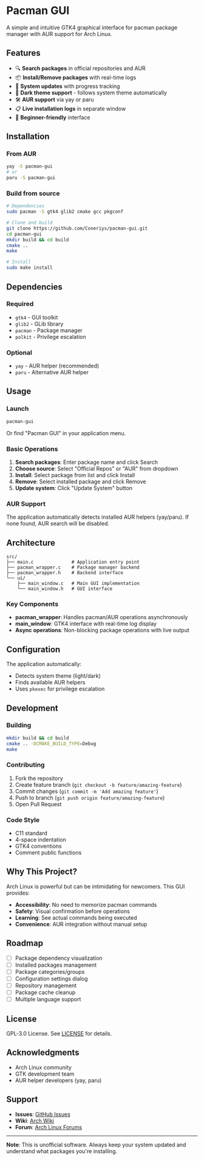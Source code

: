# Pacman GUI

A simple and intuitive GTK4 graphical interface for pacman package manager with AUR support for Arch Linux.

## Features

- 🔍 **Search packages** in official repositories and AUR
- 📦 **Install/Remove packages** with real-time logs
- 🔄 **System updates** with progress tracking
- 🌙 **Dark theme support** - follows system theme automatically
- 🛠️ **AUR support** via yay or paru
- 📋 **Live installation logs** in separate window
- 🎯 **Beginner-friendly** interface

## Installation

### From AUR
```bash
yay -S pacman-gui
# or
paru -S pacman-gui
```

### Build from source
```bash
# Dependencies
sudo pacman -S gtk4 glib2 cmake gcc pkgconf

# Clone and build
git clone https://github.com/Coneriys/pacman-gui.git
cd pacman-gui
mkdir build && cd build
cmake ..
make

# Install
sudo make install
```

## Dependencies

### Required
- `gtk4` - GUI toolkit
- `glib2` - GLib library
- `pacman` - Package manager
- `polkit` - Privilege escalation

### Optional
- `yay` - AUR helper (recommended)
- `paru` - Alternative AUR helper

## Usage

### Launch
```bash
pacman-gui
```
Or find "Pacman GUI" in your application menu.

### Basic Operations

1. **Search packages**: Enter package name and click Search
2. **Choose source**: Select "Official Repos" or "AUR" from dropdown
3. **Install**: Select package from list and click Install
4. **Remove**: Select installed package and click Remove
5. **Update system**: Click "Update System" button

### AUR Support

The application automatically detects installed AUR helpers (yay/paru). If none found, AUR search will be disabled.

## Architecture

```
src/
├── main.c              # Application entry point
├── pacman_wrapper.c    # Package manager backend
├── pacman_wrapper.h    # Backend interface
└── ui/
    ├── main_window.c   # Main GUI implementation
    └── main_window.h   # GUI interface
```

### Key Components

- **pacman_wrapper**: Handles pacman/AUR operations asynchronously
- **main_window**: GTK4 interface with real-time log display
- **Async operations**: Non-blocking package operations with live output

## Configuration

The application automatically:
- Detects system theme (light/dark)
- Finds available AUR helpers
- Uses `pkexec` for privilege escalation

## Development

### Building
```bash
mkdir build && cd build
cmake .. -DCMAKE_BUILD_TYPE=Debug
make
```

### Contributing

1. Fork the repository
2. Create feature branch (`git checkout -b feature/amazing-feature`)
3. Commit changes (`git commit -m 'Add amazing feature'`)
4. Push to branch (`git push origin feature/amazing-feature`)
5. Open Pull Request

### Code Style
- C11 standard
- 4-space indentation
- GTK4 conventions
- Comment public functions

## Why This Project?

Arch Linux is powerful but can be intimidating for newcomers. This GUI provides:

- **Accessibility**: No need to memorize pacman commands
- **Safety**: Visual confirmation before operations
- **Learning**: See actual commands being executed
- **Convenience**: AUR integration without manual setup

## Roadmap

- [ ] Package dependency visualization
- [ ] Installed packages management
- [ ] Package categories/groups
- [ ] Configuration settings dialog
- [ ] Repository management
- [ ] Package cache cleanup
- [ ] Multiple language support

## License

GPL-3.0 License. See [LICENSE](LICENSE) for details.

## Acknowledgments

- Arch Linux community
- GTK development team
- AUR helper developers (yay, paru)

## Support

- **Issues**: [GitHub Issues](https://github.com/Coneriys/pacman-gui/issues)
- **Wiki**: [Arch Wiki](https://wiki.archlinux.org/)
- **Forum**: [Arch Linux Forums](https://bbs.archlinux.org/)

---

**Note**: This is unofficial software. Always keep your system updated and understand what packages you're installing.
